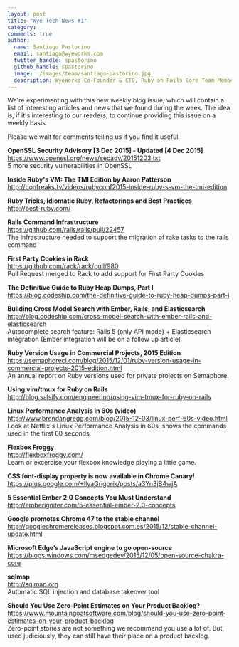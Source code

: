 ```yaml
---
layout: post
title: "Wye Tech News #1"
category:
comments: true
author:
  name: Santiago Pastorino
  email: santiago@wyeworks.com
  twitter_handle: spastorino
  github_handle: spastorino
  image:  /images/team/santiago-pastorino.jpg
  description: WyeWorks Co-Founder & CTO, Ruby on Rails Core Team Member
---
```


We're experimenting with this new weekly blog issue, which will contain
a list of interesting articles and news that we found during  the week.
The idea is, if it's interesting to our readers, to continue providing
this issue on a weekly basis.

Please we wait for comments telling us if you find it useful.


**OpenSSL Security Advisory [3 Dec 2015] - Updated [4 Dec 2015]**<br/>
https://www.openssl.org/news/secadv/20151203.txt<br/>
5 more security vulnerabilities in OpenSSL

**Inside Ruby's VM: The TMI Edition by Aaron Patterson**<br/>
http://confreaks.tv/videos/rubyconf2015-inside-ruby-s-vm-the-tmi-edition

**Ruby Tricks, Idiomatic Ruby, Refactorings and Best Practices**<br/>
http://best-ruby.com/

**Rails Command Infrastructure**<br/>
https://github.com/rails/rails/pull/22457<br/>
The infrastructure needed to support the migration of rake tasks to the rails command

**First Party Cookies in Rack**<br/>
https://github.com/rack/rack/pull/980<br/>
Pull Request merged to Rack to add support for First Party Cookies

**The Definitive Guide to Ruby Heap Dumps, Part I**<br/>
https://blog.codeship.com/the-definitive-guide-to-ruby-heap-dumps-part-i

**Building Cross Model Search with Ember, Rails, and
Elasticsearch**<br/>
http://blog.codeship.com/cross-model-search-with-ember-rails-and-elasticsearch<br/>
Autocomplete search feature: Rails 5 (only API mode) + Elasticsearch integration (Ember integration will be on a follow up article)

**Ruby Version Usage in Commercial Projects, 2015 Edition**<br/>
https://semaphoreci.com/blog/2015/12/01/ruby-version-usage-in-commercial-projects-2015-edition.html<br/>
An annual report on Ruby versions used for private projects on Semaphore.

**Using vim/tmux for Ruby on Rails**<br/>
http://blog.salsify.com/engineering/using-vim-tmux-for-ruby-on-rails

**Linux Performance Analysis in 60s (video)**<br/>
http://www.brendangregg.com/blog/2015-12-03/linux-perf-60s-video.html<br/>
Look at Netflix's Linux Performance Analysis in 60s, shows the commands used in the first 60 seconds

**Flexbox Froggy**<br/>
http://flexboxfroggy.com/<br/>
Learn or excercise your flexbox knowledge playing a little game.

**CSS font-display property is now available in Chrome Canary!**<br/>
https://plus.google.com/+IlyaGrigorik/posts/a3Yn3jB4wjA

**5 Essential Ember 2.0 Concepts You Must Understand**<br/>
http://emberigniter.com/5-essential-ember-2.0-concepts

**Google promotes Chrome 47 to the stable channel**<br/>
http://googlechromereleases.blogspot.com.es/2015/12/stable-channel-update.html

**Microsoft Edge’s JavaScript engine to go open-source**<br/>
https://blogs.windows.com/msedgedev/2015/12/05/open-source-chakra-core

**sqlmap**<br/>
http://sqlmap.org<br/>
Automatic SQL injection and database takeover tool

**Should You Use Zero-Point Estimates on Your Product Backlog?**<br/>
https://www.mountaingoatsoftware.com/blog/should-you-use-zero-point-estimates-on-your-product-backlog<br/>
Zero-point stories are not something we recommend you use a lot of. But, used judiciously, they can still have their place on a product backlog.
